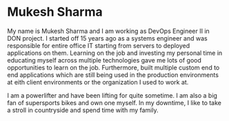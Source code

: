# Mukesh Sharma

My name is Mukesh Sharma and I am working as DevOps Engineer II in DON project. I started off 15 years ago as a systems engineer and was responsible for entire office IT starting from servers to deployed applications on them. Learning on the job and investing my personal time in educating myself across multiple technologies gave me lots of good opportunities to learn on the job. Furthermore, built multiple custom end to end applications which are still being used in the production environments at eith client environments or the organization I used to work at.

I am a powerlifter and have been lifting for quite sometime. I am also a big fan of supersports bikes and own one myself. In my downtime, I like to take a stroll in countryside and spend time with my family.
